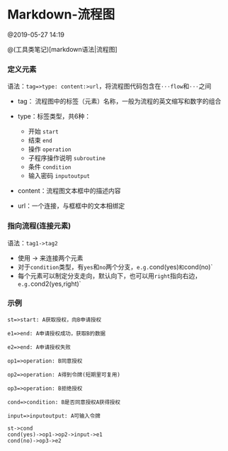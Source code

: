 # Markdown-流程图

@2019-05-27 14:19

@(工具类笔记)[markdown语法|流程图]



### 定义元素

语法：`tag=>type: content:>url`，将流程图代码包含在`···flow`和`···`之间

* tag： 流程图中的标签（元素）名称，一般为流程的英文缩写和数字的组合
* type：标签类型，共6种：
  * 开始 `start`
  * 结束 `end`
  * 操作 `operation`
  * 子程序操作说明 `subroutine` 
  * 条件 `condition`
  * 输入密码 `inputoutput`

* content：流程图文本框中的描述内容
* url：一个连接，与框框中的文本相绑定



### 指向流程(连接元素)

语法：`tag1->tag2`

- 使用 -> 来连接两个元素
- 对于`condition`类型，有`yes`和`no`两个分支，`e.g.`cond(yes)`和`cond(no)`
- 每个元素可以制定分支走向，默认向下，也可以用`right`指向右边，`e.g.`cond2(yes,right)`



### 示例

```mermaid
st=>start: A获取授权，向B申请授权

e1=>end: A申请授权成功，获取B的数据

e2=>end: A申请授权失败

op1=>operation: B同意授权

op2=>operation: A得到令牌(短期里可复用)

op3=>operation: B拒绝授权

cond=>condition: B是否同意授权A获得授权

input=>inputoutput: A可输入令牌

st->cond
cond(yes)->op1->op2->input->e1
cond(no)->op3->e2
```




